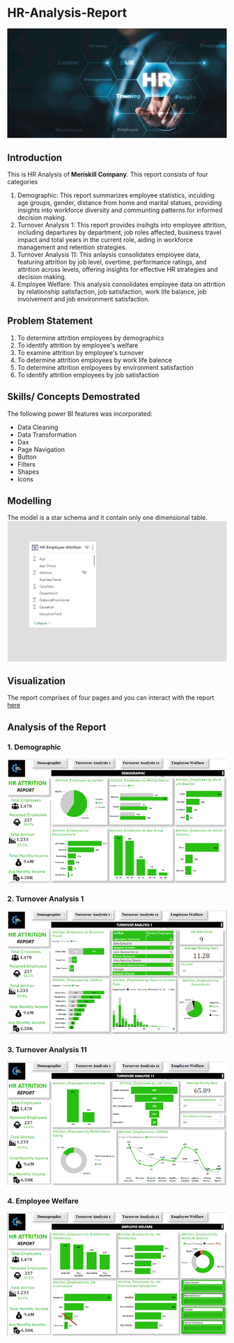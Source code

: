 # HR-Analysis-Report

![](Meriskill_HR_image.jpg) 



## Introduction
This is HR Analysis of **Meriskill Company**.
This report consists of four categories
1. Demographic:
   This report summarizes employee statistics, inculding age groups, gender, distance from home and marital statues, providing insights into workforce diversity and communting patterns for informed decision making.
2. Turnover Analysis 1:
   This report provides insihgts into employee attrition, including departures by department, job roles affected, business travel impact and total years in the current role, aiding in workforce management and retention strategies.
3. Turnover Analysis 11:
   This anlaysis consolidates employee data, featuring attrition by job level, overtime, performance ratings, and attrition across levels, offering insights for effective HR strategies and decision making.
4. Employee Welfare:
   This analysis consolidates employee data on attrition by relationship satisfaction, job satisfaction, work life balance, job involvement and job environment satisfaction.




## Problem Statement
1. To determine attrition employees by demographics
2. To identify attrition by employee's welfare
3. To examine attrition by employee's turnover
4. To determine attrition employees by work life balence
5. To determine attrition emlpoyees by environment satisfaction
6. To identify attrition employees by job satisfaction

   


## Skills/ Concepts Demostrated
The following power BI features was incorporated:
- Data Cleaning
- Data Transformation
- Dax 
- Page Navigation
- Button
- Filters
- Shapes
- Icons



## Modelling
The model is a star schema and it contain only one dimensional table.
![](Meriskill_HR_Schema.png)



## Visualization
The report comprises of four pages and you can interact with the report [here](https://app.powerbi.com/view?r=eyJrIjoiMTIxNDliZWYtZWZhMS00MTJiLWJjZTItNGZkZGY4N2U2OGNkIiwidCI6ImNmYTI1N2FmLTk1N2EtNDU3Ny05MWIyLTU4ZjYwMDgzZmYyZSJ9)

## Analysis of the Report

### 1. Demographic

![](Merikill_HR_1.png)

### 2. Turnover Analysis 1

![](Meriskill_HR_2.png)

### 3. Turnover Analysis 11

![](Meriskill_HR_3.png)

### 4. Employee Welfare

![](Meriskill_HR_4.png)

